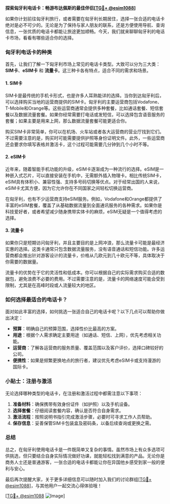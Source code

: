 **探索匈牙利电话卡：畅游布达佩斯的最佳伴侣[[TG💪+ @esim1088](https://t.me/s/esim1088)]**

如果你计划前往匈牙利旅行，或者需要在匈牙利长期居住，选择一张合适的电话卡绝对是必不可少的。无论是为了保持与家人朋友的联系，还是方便使用导航、查询信息，一张优质的电话卡都能让旅途更加顺畅。今天，我们就来聊聊匈牙利的电话卡市场，看看有哪些适合你的选择。

### 匈牙利电话卡的种类

首先，让我们了解一下匈牙利市场上常见的电话卡类型。大致可以分为三大类：**SIM卡**、**eSIM卡** 和 **流量卡**。这三种卡各有特点，适合不同的需求和场景。

#### 1. SIM卡

SIM卡是最传统的手机卡形式，也是许多人耳熟能详的选择。当你到达匈牙利后，可以选择购买当地的运营商提供的SIM卡。匈牙利的主要运营商包括Vodafone、T-Mobile和Orange等。这些运营商通常会提供多种套餐，比如通话套餐、短信套餐以及数据流量套餐。如果你经常需要打电话或发短信，可以选择包含语音服务的套餐；如果主要是用来上网，那么数据流量套餐可能更适合你。

购买SIM卡非常简单，你可以在机场、火车站或者各大运营商的营业厅找到它们。不过需要注意的是，购买时可能需要提供护照等身份证明文件。此外，一些运营商还会要求你填写表格并激活卡，这个过程可能需要几分钟到几个小时不等。

#### 2. eSIM卡

近年来，随着智能手机功能的升级，eSIM卡逐渐成为一种流行的选择。eSIM是一种嵌入式芯片，可以直接安装在手机中，无需额外插入物理卡。相比传统SIM卡，eSIM具有体积小、兼容性强、支持多号码切换等优点。对于经常出国的人来说，eSIM卡尤其方便，因为它允许你在不同国家之间轻松切换运营商。

在匈牙利，也有不少运营商支持eSIM服务。例如，Vodafone和Orange都提供了丰富的eSIM套餐，覆盖了从基础数据流量到全面通讯服务的各种需求。如果你是科技爱好者，或者希望减少随身携带实体卡的麻烦，eSIM无疑是一个值得考虑的选择。

#### 3. 流量卡

如果你只是短期访问匈牙利，并且主要目的是上网冲浪，那么流量卡可能是最经济实惠的选择。这类卡通常只包含数据流量服务，没有语音通话和短信功能。许多运营商都会推出针对游客设计的流量卡，价格从几欧元到几十欧元不等，具体取决于你需要的数据量。

流量卡的优势在于它的灵活性和低成本。你可以根据自己的实际需求购买合适的数据包，避免浪费不必要的费用。不过需要注意的是，流量卡的网络速度可能会受到限制，尤其是在高峰时段或人流量较大的地区。

### 如何选择最适合的电话卡？

面对如此丰富的选择，如何挑选一张适合自己的电话卡呢？以下几点可以帮助你做出决定：

- **预算**：明确自己的预算范围，选择性价比最高的方案。
- **用途**：根据个人需求确定主要用途（如通话、短信、上网），优先考虑相关功能。
- **运营商**：了解各运营商的服务质量、覆盖范围以及客户评价，选择口碑较好的公司。
- **便携性**：如果是频繁更换地点的旅行者，建议优先考虑eSIM卡或支持漫游的国际卡。

### 小贴士：注册与激活

无论选择哪种类型的电话卡，在注册和激活过程中都需注意以下事项：

1. **准备材料**：确保携带有效身份证件（如护照）以及手机设备。
2. **选择套餐**：仔细阅读套餐内容，确认是否符合自身需求。
3. **激活流程**：按照说明书指引完成激活步骤，必要时可寻求工作人员帮助。
4. **保存信息**：妥善保管SIM卡包装盒及密码条，以备后续查询或更换之需。

### 总结

总之，在匈牙利使用电话卡是一件既简单又复杂的事情。虽然市场上有众多选项可供挑选，但只要结合自身实际情况做好功课，就能轻松找到满意的产品。无论你是商务人士还是普通游客，一张合适的电话卡都能让你在异国他乡感受到家一般的便利与安心。

最后再次提醒大家，关于更多详细信息可以随时加入我们的讨论群组[[TG💪+ @esim1088](https://t.me/s/esim1088)]，与其他用户一起交流心得体验哦！

[[TG💪+ @esim1088](https://t.me/s/esim1088) ![Image](https://i.postimg.cc/4NQfJmqS/Snipaste-2025-05-13-00-14-12.png)]